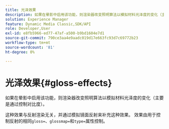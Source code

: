 ```yaml
---
title: 光泽效果
description: 如果在晕影中启用该功能，则渲染器改变照明算法以模拟材料光泽度的变化（主要是通过控制对比度）。
solution: Experience Manager
feature: Dynamic Media Classic,SDK/API
role: Developer,User
exl-id: e8fb5966-ed77-47af-a500-b9bd1604e7d1
source-git-commit: 790ce3aa4e9aadc019d17e663fc93d7c69772b23
workflow-type: tm+mt
source-wordcount: '81'
ht-degree: 0%

---
```


# 光泽效果{#gloss-effects}

如果在晕影中启用该功能，则渲染器改变照明算法以模拟材料光泽度的变化（主要是通过控制对比度）。

这种效果与反射渲染无关，并通过模拟镜面反射来补充这种效果。 效果由用于控制反射的相同`gloss=`、`glossmap=`和`type=`属性控制。
